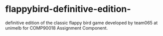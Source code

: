 # flappybird-definitive-edition-
definitive edition of the classic flappy bird game developed by team065 at unimelb for COMP90018 Assignment Component.
